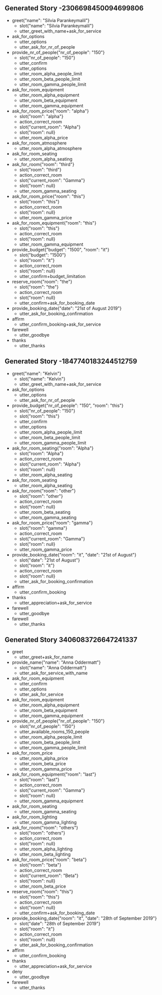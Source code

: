 ## Generated Story -2306698450094699806
* greet{"name": "Silvia Parankeymalil"}
    - slot{"name": "Silvia Parankeymalil"}
    - utter_greet_with_name+ask_for_service
* ask_for_options
    - utter_options
    - utter_ask_for_nr_of_people
* provide_nr_of_people{"nr_of_people": "150"}
    - slot{"nr_of_people": "150"}
    - utter_confirm
    - utter_options
    - utter_room_alpha_people_limit
    - utter_room_beta_people_limit
    - utter_room_gamma_people_limit
* ask_for_room_equipment
    - utter_room_alpha_equipment
    - utter_room_beta_equipment
    - utter_room_gamma_equipment
* ask_for_room_price{"room": "alpha"}
    - slot{"room": "alpha"}
    - action_correct_room
    - slot{"current_room": "Alpha"}
    - slot{"room": null}
    - utter_room_alpha_price
* ask_for_room_atmosphere
    - utter_room_alpha_atmosphere
* ask_for_room_seating
    - utter_room_alpha_seating
* ask_for_room{"room": "third"}
    - slot{"room": "third"}
    - action_correct_room
    - slot{"current_room": "Gamma"}
    - slot{"room": null}
    - utter_room_gamma_seating
* ask_for_room_price{"room": "this"}
    - slot{"room": "this"}
    - action_correct_room
    - slot{"room": null}
    - utter_room_gamma_price
* ask_for_room_equipment{"room": "this"}
    - slot{"room": "this"}
    - action_correct_room
    - slot{"room": null}
    - utter_room_gamma_equipment
* provide_budget{"budget": "1500", "room": "it"}
    - slot{"budget": "1500"}
    - slot{"room": "it"}
    - action_correct_room
    - slot{"room": null}
    - utter_confirm+budget_limitation
* reserve_room{"room": "the"}
    - slot{"room": "the"}
    - action_correct_room
    - slot{"room": null}
    - utter_confirm+ask_for_booking_date
* provide_booking_date{"date": "21st of August 2019"}
    - utter_ask_for_booking_confirmation
* affirm
    - utter_confirm_booking+ask_for_service
* farewell
    - utter_goodbye
* thanks
    - utter_thanks

## Generated Story -1847740183244512759
* greet{"name": "Kelvin"}
    - slot{"name": "Kelvin"}
    - utter_greet_with_name+ask_for_service
* ask_for_options
    - utter_options
    - utter_ask_for_nr_of_people
* provide_budget{"nr_of_people": "150", "room": "this"}
    - slot{"nr_of_people": "150"}
    - slot{"room": "this"}
    - utter_confirm
    - utter_options
    - utter_room_alpha_people_limit
    - utter_room_beta_people_limit
    - utter_room_gamma_people_limit
* ask_for_room_seating{"room": "Alpha"}
    - slot{"room": "Alpha"}
    - action_correct_room
    - slot{"current_room": "Alpha"}
    - slot{"room": null}
    - utter_room_alpha_seating
* ask_for_room_seating
    - utter_room_alpha_seating
* ask_for_room{"room": "other"}
    - slot{"room": "other"}
    - action_correct_room
    - slot{"room": null}
    - utter_room_beta_seating
    - utter_room_gamma_seating
* ask_for_room_price{"room": "gamma"}
    - slot{"room": "gamma"}
    - action_correct_room
    - slot{"current_room": "Gamma"}
    - slot{"room": null}
    - utter_room_gamma_price
* provide_booking_date{"room": "it", "date": "21st of August"}
    - slot{"date": "21st of August"}
    - slot{"room": "it"}
    - action_correct_room
    - slot{"room": null}
    - utter_ask_for_booking_confirmation
* affirm
    - utter_confirm_booking
* thanks
    - utter_appreciation+ask_for_service
* farewell
    - utter_goodbye
* farewell
    - utter_thanks

## Generated Story 3406083726647241337
* greet
    - utter_greet+ask_for_name
* provide_name{"name": "Anna Oddermatt"}
    - slot{"name": "Anna Oddermatt"}
    - utter_ask_for_service_with_name
* ask_for_room_equipment
    - utter_confirm
    - utter_options
    - utter_ask_for_service
* ask_for_room_equipment
    - utter_room_alpha_equipment
    - utter_room_beta_equipment
    - utter_room_gamma_equipment
* provide_nr_of_people{"nr_of_people": "150"}
    - slot{"nr_of_people": "150"}
    - utter_available_rooms_150_people
    - utter_room_alpha_people_limit
    - utter_room_beta_people_limit
    - utter_room_gamma_people_limit
* ask_for_room_price
    - utter_room_alpha_price
    - utter_room_beta_price
    - utter_room_gamma_price
* ask_for_room_equipment{"room": "last"}
    - slot{"room": "last"}
    - action_correct_room
    - slot{"current_room": "Gamma"}
    - slot{"room": null}
    - utter_room_gamma_equipment
* ask_for_room_seating
    - utter_room_gamma_seating
* ask_for_room_lighting
    - utter_room_gamma_lighting
* ask_for_room{"room": "others"}
    - slot{"room": "others"}
    - action_correct_room
    - slot{"room": null}
    - utter_room_alpha_lighting
    - utter_room_beta_lighting
* ask_for_room_price{"room": "beta"}
    - slot{"room": "beta"}
    - action_correct_room
    - slot{"current_room": "Beta"}
    - slot{"room": null}
    - utter_room_beta_price
* reserve_room{"room": "this"}
    - slot{"room": "this"}
    - action_correct_room
    - slot{"room": null}
    - utter_confirm+ask_for_booking_date
* provide_booking_date{"room": "it", "date": "28th of September 2019"}
    - slot{"date": "28th of September 2019"}
    - slot{"room": "it"}
    - action_correct_room
    - slot{"room": null}
    - utter_ask_for_booking_confirmation
* affirm
    - utter_confirm_booking
* thanks
    - utter_appreciation+ask_for_service
* deny
    - utter_goodbye
* farewell
    - utter_thanks

